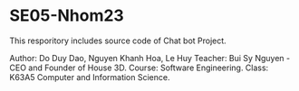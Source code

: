 # SE05-Nhom23
This resporitory includes source code of Chat bot Project.

Author: Do Duy Dao, Nguyen Khanh Hoa, Le Huy
Teacher: Bui Sy Nguyen - CEO and Founder of House 3D.
Course: Software Engineering.
Class: K63A5 Computer and Information Science.

